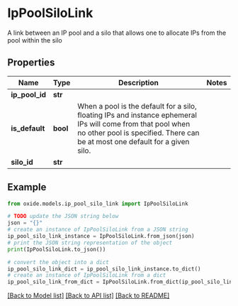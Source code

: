 # IpPoolSiloLink

A link between an IP pool and a silo that allows one to allocate IPs from the pool within the silo

## Properties

Name | Type | Description | Notes
------------ | ------------- | ------------- | -------------
**ip_pool_id** | **str** |  | 
**is_default** | **bool** | When a pool is the default for a silo, floating IPs and instance ephemeral IPs will come from that pool when no other pool is specified. There can be at most one default for a given silo. | 
**silo_id** | **str** |  | 

## Example

```python
from oxide.models.ip_pool_silo_link import IpPoolSiloLink

# TODO update the JSON string below
json = "{}"
# create an instance of IpPoolSiloLink from a JSON string
ip_pool_silo_link_instance = IpPoolSiloLink.from_json(json)
# print the JSON string representation of the object
print(IpPoolSiloLink.to_json())

# convert the object into a dict
ip_pool_silo_link_dict = ip_pool_silo_link_instance.to_dict()
# create an instance of IpPoolSiloLink from a dict
ip_pool_silo_link_from_dict = IpPoolSiloLink.from_dict(ip_pool_silo_link_dict)
```
[[Back to Model list]](../README.md#documentation-for-models) [[Back to API list]](../README.md#documentation-for-api-endpoints) [[Back to README]](../README.md)


